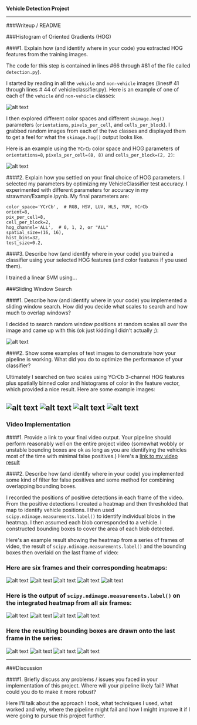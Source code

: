 **Vehicle Detection Project**

[//]: # (Image References)
[image1]: ./output_images/car_not_car.png
[image2]: ./output_images/HOG_example.png
[image3]: ./output_images/test1_sliding_window.jpg
[image3-2]: ./output_images/test2_sliding_window.jpg
[image3-3]: ./output_images/test3_sliding_window.jpg
[image3-4]: ./output_images/test4_sliding_window.jpg
[image3-5]: ./output_images/test5_sliding_window.jpg
[image4]: ./output_images/test1_output_bboxes.jpg
[image4-2]: ./output_images/test2_output_bboxes.jpg
[image4-3]: ./output_images/test3_output_bboxes.jpg
[image4-4]: ./output_images/test4_output_bboxes.jpg
[image4-5]: ./output_images/test5_output_bboxes.jpg
[image5]: ./output_images/test1_heat_maps.jpg
[image5-2]: ./output_images/test2_heat_maps.jpg
[image5-3]: ./output_images/test3_heat_maps.jpg
[image5-4]: ./output_images/test4_heat_maps.jpg
[image5-5]: ./output_images/test5_heat_maps.jpg
[image6]: ./output_images/test1_heat_measurement.jpg
[image6-2]: ./output_images/test2_heat_measurement.jpg
[image6-3]: ./output_images/test3_heat_measurement.jpg
[image6-4]: ./output_images/test4_heat_measurement.jpg
[image6-5]: ./output_images/test5_heat_measurement.jpg
[image7]: ./output_images/test1_bounding_box.jpg
[image7-2]: ./output_images/test2_bounding_box.jpg
[image7-3]: ./output_images/test3_bounding_box.jpg
[image7-4]: ./output_images/test4_bounding_box.jpg
[image7-5]: ./output_images/test5_bounding_box.jpg
[video1]: https://youtu.be/7KxaXNs4rh0

---
###Writeup / README

###Histogram of Oriented Gradients (HOG)

####1. Explain how (and identify where in your code) you extracted HOG features from the training images.

The code for this step is contained in lines #66 through #81 of the file called `detection.py`).  

I started by reading in all the `vehicle` and `non-vehicle` images (lines# 41 through lines # 44 of vehicleclassifier.py).  Here is an example of one of each of the `vehicle` and `non-vehicle` classes:

![alt text][image1]

I then explored different color spaces and different `skimage.hog()` parameters (`orientations`, `pixels_per_cell`, and `cells_per_block`).  I grabbed random images from each of the two classes and displayed them to get a feel for what the `skimage.hog()` output looks like.

Here is an example using the `YCrCb` color space and HOG parameters of `orientations=8`, `pixels_per_cell=(8, 8)` and `cells_per_block=(2, 2)`:


![alt text][image2]

####2. Explain how you settled on your final choice of HOG parameters.
I selected my parameters by optimizing my VehicleClassifier test accuracy. I experimented with different parameters for accuracy in my strawman/Example.ipynb.
My final parameters are:
```
color_space='YCrCb',  # RGB, HSV, LUV, HLS, YUV, YCrCb
orient=8,
pix_per_cell=8,
cell_per_block=2,
hog_channel='ALL',  # 0, 1, 2, or "ALL"
spatial_size=(16, 16),
hist_bins=32,
test_size=0.2,

```
####3. Describe how (and identify where in your code) you trained a classifier using your selected HOG features (and color features if you used them).

I trained a linear SVM using...

###Sliding Window Search

####1. Describe how (and identify where in your code) you implemented a sliding window search.  How did you decide what scales to search and how much to overlap windows?

I decided to search random window positions at random scales all over the image and came up with this (ok just kidding I didn't actually ;):

![alt text][image3]

####2. Show some examples of test images to demonstrate how your pipeline is working.  What did you do to optimize the performance of your classifier?

Ultimately I searched on two scales using YCrCb 3-channel HOG features plus spatially binned color and histograms of color in the feature vector, which provided a nice result.  Here are some example images:

![alt text][image4]
![alt text][image4-3]
![alt text][image4-4]
![alt text][image4-5]
---

### Video Implementation

####1. Provide a link to your final video output.  Your pipeline should perform reasonably well on the entire project video (somewhat wobbly or unstable bounding boxes are ok as long as you are identifying the vehicles most of the time with minimal false positives.)
Here's a [link to my video result](https://youtu.be/7KxaXNs4rh0)


####2. Describe how (and identify where in your code) you implemented some kind of filter for false positives and some method for combining overlapping bounding boxes.

I recorded the positions of positive detections in each frame of the video.  From the positive detections I created a heatmap and then thresholded that map to identify vehicle positions.  I then used `scipy.ndimage.measurements.label()` to identify individual blobs in the heatmap.  I then assumed each blob corresponded to a vehicle.  I constructed bounding boxes to cover the area of each blob detected.  

Here's an example result showing the heatmap from a series of frames of video, the result of `scipy.ndimage.measurements.label()` and the bounding boxes then overlaid on the last frame of video:

### Here are six frames and their corresponding heatmaps:

![alt text][image5]
![alt text][image5-2]
![alt text][image5-3]
![alt text][image5-4]
![alt text][image5-5]

### Here is the output of `scipy.ndimage.measurements.label()` on the integrated heatmap from all six frames:
![alt text][image6]
![alt text][image6-3]
![alt text][image6-4]
![alt text][image6-5]

### Here the resulting bounding boxes are drawn onto the last frame in the series:
![alt text][image7]
![alt text][image7-3]
![alt text][image7-4]
![alt text][image7-5]

---

###Discussion

####1. Briefly discuss any problems / issues you faced in your implementation of this project.  Where will your pipeline likely fail?  What could you do to make it more robust?

Here I'll talk about the approach I took, what techniques I used, what worked and why, where the pipeline might fail and how I might improve it if I were going to pursue this project further.  

